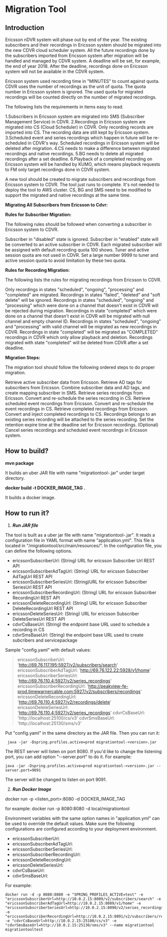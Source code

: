 # Migration Tool  #

## Introduction ##

Ericsson nDVR system will phase out by end of the year. The existing subscribers and their recordings in Ericsson system should be migrated into the new CDVR cloud scheduler system. All the future recordings done by the subscribers imported from Ericsson system after migration will be handled and managed by CDVR system. A deadline will be set, for example, the end of year 2018. After the deadline, recordings done on Ericsson system will not be available in the CDVR system.

Ericsson system used recording time in "MINUTES" to count against quota. CDVR uses the number of recordings as the unit of quota. The quota number in Ericsson system is ignored. The used quota for migrated recordings will be counted directly on the number of migrated recordings.



The following lists the requirements in items easy to read.

1.Subscribers in Ericsson system are migrated into SMS (Subscriber Management Service) in CDVR.
2.Recordings in Ericsson system are migrated into CS (Cloud Scheduler) in CDVR. Only recording records are imported into CS. The recording data are still kept by Ericsson system.
3.Scheduled event and series recordings which happen in future will be re-scheduled in CDVR's way. Scheduled recordings in Ericsson system will be deleted after migration.
4.CS needs to make a difference between migrated recordings and native recordings.
5.BG needs to delete all migrated recordings after a set deadline.
6.Playback of a completed recording on Ericsson system will be handled by KUMO, which means playback requests to FM only target recordings done in CDVR system.


A new tool should be created to migrate subscribers and recordings from Ericsson system to CDVR. The tool just runs to complete. It's not needed to deploy the tool to AWS cluster. CS, BG and SMS need to be modified to support the migrated and native recordings at the same time.

**Migrating All Subscribers from Ericsson to Cdvr:**

**Rules for Subscriber Migration:**


The following rules should be followed when converting a subscriber in Ericsson system to CDVR.

Subscriber in "disabled" state is ignored.
Subscriber in "enabled" state will be converted to an active subscriber in CDVR.
Each migrated subscriber will be assigned with default recording quota 100 shows.
Tuner and active session quota are not used in CDVR. Set a large number 9999 to tuner and active session quota to avoid limitation by these two quota.



**Rules for Recording Migration:**


The following lists the rules for migrating recordings from Ericsson to CDVR.

Only recordings in states "scheduled", "ongoing", "processing" and "completed" are migrated. Recordings in states "failed", "deleted" and "soft delete" will be ignored.
Recordings in states "scheduled", "ongoing" and "processing" which were done on a channel that doesn't exist in CDVR will be rejected during migration.
Recordings in state "completed" which were done on a channel that doesn't exist in CDVR will be migrated with null channel and empty channel ID.
Recordings in states "scheduled", "ongoing" and "processing" with valid channel will be migrated as new recordings in CDVR.
Recordings in state "completed" will be migrated as "COMPLETED" recordings in CDVR which only allow playback and deletion.
Recordings migrated with state "completed" will be deleted from CDVR after a set deadline.

**Migration Steps:**

The migration tool should follow the following ordered steps to do proper migration.

Retrieve active subscriber data from Ericsson.
Retrieve AD tags for subscribers from Ericsson.
Combine subscriber data and AD tags, and create mapping subscriber in SMS.
Retrieve series recordings from Ericsson.
Convert and re-schedule the series recording in CS.
Retrieve scheduled event recordings from Ericsson.
Convert and re-schedule the event recordings in CS.
Retrieve completed recordings from Ericsson.
Convert and inject completed recordings to CS. Recordings belongs to an existing series recording will be attached to the series recording. Set the retention expire time at the deadline set for Ericsson recordings.
(Optional) Cancel series recordings and scheduled event recordings in Ericsson system.

## How to build? ##

**mvn package**

It builds an uber JAR file with name "migrationtool-<version>.jar" under target directory.

**docker build -t DOCKER_IMAGE_TAG .**

It builds a docker image.

## How to run it? ##

1. **_Run JAR file_**

 The tool is built as a uber jar file with name "migrationtool-<version>.jar". It reads a configuration file in YAML format with name "application.yml". This file is located in "/migrationtool/src/main/resources/". In the configuration file, you can define the following options.

 - ericssonSubscriberUrl: (String) URL for ericsson Subscriber Url REST API
 - ericssonSubscriberAdTagUrl: (String) URL for ericsson Subscriber AdTagUrl REST API
 - ericssonSubscriberSeriesUrl: (String)URL for ericsson Subscriber SeriesUrl REST API
 - ericssonSubscriberRecordingUrl: (String) URL for ericsson Subscriber RecordingUrl REST API 
 - ericssonDeleteRecordingUrl: (String) URL for ericsson Subscriber DeleteRecordingUrl REST API 
 - ericssonDeleteSeriesUrl: (String) URL for ericsson Subscriber DeleteSeriesUrl REST API
 - cdvrCsBaseUrl: (String) the endpoint base URL used to schedule a recording in CS
 - cdvrSmsBaseUrl: (String) the endpoint base URL used to create subcribers and servicepackage

 Sample "config.yaml" with default values:
 
> ericssonSubscriberUrl: 'http://69.76.117.195:5927/v2/subscribers/search'
> ericssonSubscriberAdTagUrl: 'http://69.76.122.22:5928/v1/home'
> ericssonSubscriberSeriesUrl: 'http://69.76.110.4:5927/v2/series_recordings'
> ericssonSubscriberRecordingUrl: 'http://peakview-fe-prod.timewarnercable.com:5927/v2/subscribers/recordings'
> ericssonDeleteRecordingUrl: 'http://69.76.110.4:5927/v2/recordings/delete'
> ericssonDeleteSeriesUrl: 'http://69.76.110.4:5927/v2/series_recordings'
> cdvrCsBaseUrl: 'http://localhost:25100/cs/v3'
> cdvrSmsBaseUrl: 'http://localhost:25130/sms/v3'

 Put "config.yaml" in the same directory as the JAR file. Then you can run it:

     java -jar -Dspring.profiles.active=prod migrationtool-<version>.jar

 
 The REST server will listen on port 8080. If you'd like to change the listening port, you can add option "--server.port" to do it. For example:

	java -jar -Dspring.profiles.active=prod migrationtool-<version>.jar --server.port=9091
	

The server will be changed to listen on port 9091.

2. **_Run Docker Image_**

 docker run -p <listen_port>:8080 -d DOCKER_IMAGE_TAG

for example:
 docker run -p 8080:8080 -d local/migrationtool

 Environment variables with the same option names in "application.yml" can be used to override the default values. Make sure the following configurations are configured according to your deployment environment.

 - ericssonSubscriberUrl:
 - ericssonSubscriberAdTagUrl:
 - ericssonSubscriberSeriesUrl:
 - ericssonSubscriberRecordingUrl:
 - ericssonDeleteRecordingUrl: 
 - ericssonDeleteSeriesUrl:
 - cdvrCsBaseUrl:
 - cdvrSmsBaseUrl:

 For example:

    docker run -d -p 8080:8080 -e "SPRING_PROFILES_ACTIVE=test" -e "ericssonSubscriberUrl=http://10.0.2.15:8089/v2/subscribers/search" -e "ericssonSubscriberAdTagUrl=http://10.0.2.15:8089/v1/home" -e "ericssonSubscriberSeriesUrl=http://10.0.2.15:8090/v2/series_recordings" -e "ericssonSubscriberRecordingUrl=http://10.0.2.15:8091/v2/subscribers/recordings" -e "cdvrCsBaseUrl=http://10.0.2.15:25100/cs/v3" -e "cdvrSmsBaseUrl=http://10.0.2.15:25130/sms/v3" --name migrationtool migrationtooltest

